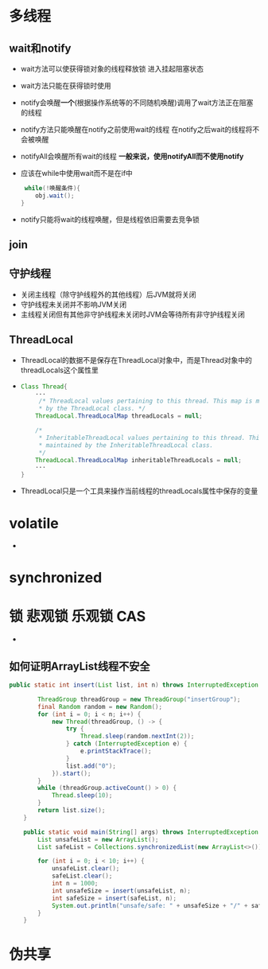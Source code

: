 # 多线程

## wait和notify

- wait方法可以使获得锁对象的线程释放锁 进入挂起阻塞状态

- wait方法只能在获得锁时使用

- notify会唤醒**一个**(根据操作系统等的不同随机唤醒)调用了wait方法正在阻塞的线程

- notify方法只能唤醒在notify之前使用wait的线程 在notify之后wait的线程将不会被唤醒

- notifyAll会唤醒所有wait的线程 **一般来说，使用notifyAll而不使用notify**

- 应该在while中使用wait而不是在if中

  ```java
   while(!唤醒条件){
      obj.wait();
  }
  ```

- notify只能将wait的线程唤醒，但是线程依旧需要去竞争锁

## join









## 守护线程

- 关闭主线程（除守护线程外的其他线程）后JVM就将关闭
- 守护线程未关闭并不影响JVM关闭
- 主线程关闭但有其他非守护线程未关闭时JVM会等待所有非守护线程关闭

## ThreadLocal

- ThreadLocal的数据不是保存在ThreadLocal对象中，而是Thread对象中的threadLocals这个属性里

- ```java
  Class Thread{
      ···
       /* ThreadLocal values pertaining to this thread. This map is maintained
       * by the ThreadLocal class. */
      ThreadLocal.ThreadLocalMap threadLocals = null;
  
      /*
       * InheritableThreadLocal values pertaining to this thread. This map is
       * maintained by the InheritableThreadLocal class.
       */
      ThreadLocal.ThreadLocalMap inheritableThreadLocals = null;    
      ···
  }
  ```

- ThreadLocal只是一个工具来操作当前线程的threadLocals属性中保存的变量



# volatile

- 



# synchronized





# 锁 悲观锁 乐观锁 CAS

- 





## 如何证明ArrayList线程不安全

```java
public static int insert(List list, int n) throws InterruptedException {

        ThreadGroup threadGroup = new ThreadGroup("insertGroup");
        final Random random = new Random();
        for (int i = 0; i < n; i++) {
            new Thread(threadGroup, () -> {
                try {
                    Thread.sleep(random.nextInt(2));
                } catch (InterruptedException e) {
                    e.printStackTrace();
                }
                list.add("0");
            }).start();
        }
        while (threadGroup.activeCount() > 0) {
            Thread.sleep(10);
        }
        return list.size();
    }

    public static void main(String[] args) throws InterruptedException {
        List unsafeList = new ArrayList();
        List safeList = Collections.synchronizedList(new ArrayList<>());

        for (int i = 0; i < 10; i++) {
            unsafeList.clear();
            safeList.clear();
            int n = 1000;
            int unsafeSize = insert(unsafeList, n);
            int safeSize = insert(safeList, n);
            System.out.println("unsafe/safe: " + unsafeSize + "/" + safeSize);
        }
    }
```



# 伪共享

